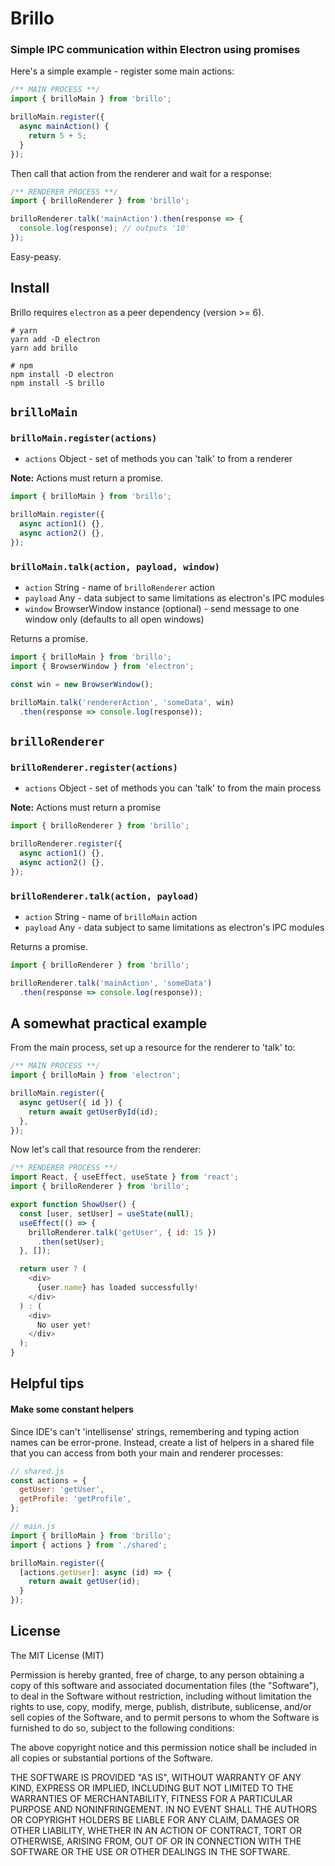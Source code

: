 # Brillo
### Simple IPC communication within Electron using promises

Here's a simple example - register some main actions:

```javascript
/** MAIN PROCESS **/
import { brilloMain } from 'brillo';

brilloMain.register({
  async mainAction() {
    return 5 + 5;
  }
});
```

Then call that action from the renderer and wait for a response:

```javascript
/** RENDERER PROCESS **/
import { brilloRenderer } from 'brillo';

brilloRenderer.talk('mainAction').then(response => {
  console.log(response); // outputs '10'
});
```

Easy-peasy.

## Install

Brillo requires `electron` as a peer dependency (version >= 6).

```shell
# yarn
yarn add -D electron
yarn add brillo
```

```shell
# npm
npm install -D electron
npm install -S brillo
```

## `brilloMain`

### `brilloMain.register(actions)`

  - `actions` Object - set of methods you can 'talk' to from a renderer
  
**Note:** Actions must return a promise.

```javascript
import { brilloMain } from 'brillo';

brilloMain.register({
  async action1() {},
  async action2() {},
});
```

### `brilloMain.talk(action, payload, window)`

- `action` String - name of `brilloRenderer` action
- `payload` Any - data subject to same limitations as electron's IPC modules
- `window` BrowserWindow instance (optional) - send message to one window only (defaults to all open windows)

Returns a promise.

```javascript
import { brilloMain } from 'brillo';
import { BrowserWindow } from 'electron';

const win = new BrowserWindow();

brilloMain.talk('rendererAction', 'someData', win)
  .then(response => console.log(response));
```

## `brilloRenderer`

### `brilloRenderer.register(actions)`

- `actions` Object - set of methods you can 'talk' to from the main process

**Note:** Actions must return a promise

```javascript
import { brilloRenderer } from 'brillo';

brilloRenderer.register({
  async action1() {},
  async action2() {},
});
```

### `brilloRenderer.talk(action, payload)`

- `action` String - name of `brilloMain` action
- `payload` Any - data subject to same limitations as electron's IPC modules

Returns a promise.

```javascript
import { brilloRenderer } from 'brillo';

brilloRenderer.talk('mainAction', 'someData')
  .then(response => console.log(response));
```

## A somewhat practical example

From the main process, set up a resource for the renderer to 'talk' to:

```javascript
/** MAIN PROCESS **/
import { brilloMain } from 'electron';

brilloMain.register({
  async getUser({ id }) {
    return await getUserById(id);
  },
});
```

Now let's call that resource from the renderer:

```javascript
/** RENDERER PROCESS **/
import React, { useEffect, useState } from 'react';
import { brilloRenderer } from 'brillo';

export function ShowUser() {
  const [user, setUser] = useState(null);
  useEffect(() => {
    brilloRenderer.talk('getUser', { id: 15 })
      .then(setUser);
  }, []);

  return user ? (
    <div>
      {user.name} has loaded successfully!
    </div>
  ) : (
    <div>
      No user yet!
    </div>
  ); 
}
```

## Helpful tips

#### Make some constant helpers

Since IDE's can't 'intellisense' strings, remembering and typing action names can be error-prone. Instead, create a
list of helpers in a shared file that you can access from both your main and renderer processes: 

```javascript
// shared.js
const actions = {
  getUser: 'getUser',
  getProfile: 'getProfile',
};
```

```javascript
// main.js
import { brilloMain } from 'brillo';
import { actions } from './shared';

brilloMain.register({
  [actions.getUser]: async (id) => {
    return await getUser(id);
  }
});
```

## License

The MIT License (MIT)

Permission is hereby granted, free of charge, to any person obtaining a copy of this software and associated
documentation files (the "Software"), to deal in the Software without restriction, including without limitation the
rights to use, copy, modify, merge, publish, distribute, sublicense, and/or sell copies of the Software, and to permit
persons to whom the Software is furnished to do so, subject to the following conditions:

The above copyright notice and this permission notice shall be included in all copies or substantial portions of the
Software.

THE SOFTWARE IS PROVIDED "AS IS", WITHOUT WARRANTY OF ANY KIND, EXPRESS OR IMPLIED, INCLUDING BUT NOT LIMITED TO THE
WARRANTIES OF MERCHANTABILITY, FITNESS FOR A PARTICULAR PURPOSE AND NONINFRINGEMENT. IN NO EVENT SHALL THE AUTHORS OR
COPYRIGHT HOLDERS BE LIABLE FOR ANY CLAIM, DAMAGES OR OTHER LIABILITY, WHETHER IN AN ACTION OF CONTRACT, TORT OR
OTHERWISE, ARISING FROM, OUT OF OR IN CONNECTION WITH THE SOFTWARE OR THE USE OR OTHER DEALINGS IN THE SOFTWARE.